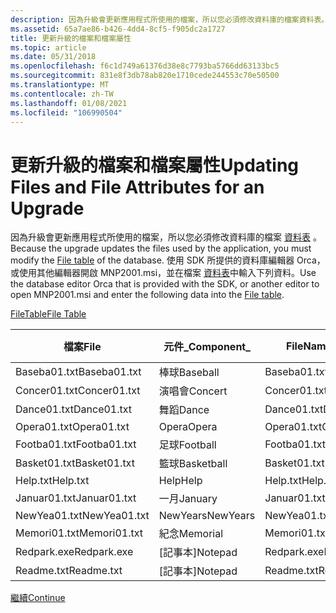 ```yaml
---
description: 因為升級會更新應用程式所使用的檔案，所以您必須修改資料庫的檔案資料表。
ms.assetid: 65a7ae86-b426-4dd4-8cf5-f905dc2a1727
title: 更新升級的檔案和檔案屬性
ms.topic: article
ms.date: 05/31/2018
ms.openlocfilehash: f6c1d749a61376d38e8c7793ba5766dd63133bc5
ms.sourcegitcommit: 831e8f3db78ab820e1710cede244553c70e50500
ms.translationtype: MT
ms.contentlocale: zh-TW
ms.lasthandoff: 01/08/2021
ms.locfileid: "106990504"
---
```

# <a name="updating-files-and-file-attributes-for-an-upgrade"></a><span data-ttu-id="7f79a-103">更新升級的檔案和檔案屬性</span><span class="sxs-lookup"><span data-stu-id="7f79a-103">Updating Files and File Attributes for an Upgrade</span></span>

<span data-ttu-id="7f79a-104">因為升級會更新應用程式所使用的檔案，所以您必須修改資料庫的檔案 [資料表](file-table.md) 。</span><span class="sxs-lookup"><span data-stu-id="7f79a-104">Because the upgrade updates the files used by the application, you must modify the [File table](file-table.md) of the database.</span></span> <span data-ttu-id="7f79a-105">使用 SDK 所提供的資料庫編輯器 Orca，或使用其他編輯器開啟 MNP2001.msi，並在檔案 [資料表](file-table.md)中輸入下列資料。</span><span class="sxs-lookup"><span data-stu-id="7f79a-105">Use the database editor Orca that is provided with the SDK, or another editor to open MNP2001.msi and enter the following data into the [File table](file-table.md).</span></span>

[<span data-ttu-id="7f79a-106">FileTable</span><span class="sxs-lookup"><span data-stu-id="7f79a-106">File Table</span></span>](file-table.md)



| <span data-ttu-id="7f79a-107">檔案</span><span class="sxs-lookup"><span data-stu-id="7f79a-107">File</span></span>         | <span data-ttu-id="7f79a-108">元件\_</span><span class="sxs-lookup"><span data-stu-id="7f79a-108">Component\_</span></span> | <span data-ttu-id="7f79a-109">FileName</span><span class="sxs-lookup"><span data-stu-id="7f79a-109">FileName</span></span>     | <span data-ttu-id="7f79a-110">FileSize</span><span class="sxs-lookup"><span data-stu-id="7f79a-110">FileSize</span></span> | <span data-ttu-id="7f79a-111">版本</span><span class="sxs-lookup"><span data-stu-id="7f79a-111">Version</span></span> | <span data-ttu-id="7f79a-112">語言</span><span class="sxs-lookup"><span data-stu-id="7f79a-112">Language</span></span> | <span data-ttu-id="7f79a-113">屬性</span><span class="sxs-lookup"><span data-stu-id="7f79a-113">Attributes</span></span> | <span data-ttu-id="7f79a-114">順序</span><span class="sxs-lookup"><span data-stu-id="7f79a-114">Sequence</span></span> |
|--------------|-------------|--------------|----------|---------|----------|------------|----------|
| <span data-ttu-id="7f79a-115">Baseba01.txt</span><span class="sxs-lookup"><span data-stu-id="7f79a-115">Baseba01.txt</span></span> | <span data-ttu-id="7f79a-116">棒球</span><span class="sxs-lookup"><span data-stu-id="7f79a-116">Baseball</span></span>    | <span data-ttu-id="7f79a-117">Baseba01.txt</span><span class="sxs-lookup"><span data-stu-id="7f79a-117">Baseba01.txt</span></span> | <span data-ttu-id="7f79a-118">1000</span><span class="sxs-lookup"><span data-stu-id="7f79a-118">1000</span></span>     |         |          | <span data-ttu-id="7f79a-119">0</span><span class="sxs-lookup"><span data-stu-id="7f79a-119">0</span></span>          | <span data-ttu-id="7f79a-120">1</span><span class="sxs-lookup"><span data-stu-id="7f79a-120">1</span></span>        |
| <span data-ttu-id="7f79a-121">Concer01.txt</span><span class="sxs-lookup"><span data-stu-id="7f79a-121">Concer01.txt</span></span> | <span data-ttu-id="7f79a-122">演唱會</span><span class="sxs-lookup"><span data-stu-id="7f79a-122">Concert</span></span>     | <span data-ttu-id="7f79a-123">Concer01.txt</span><span class="sxs-lookup"><span data-stu-id="7f79a-123">Concer01.txt</span></span> | <span data-ttu-id="7f79a-124">1000</span><span class="sxs-lookup"><span data-stu-id="7f79a-124">1000</span></span>     |         |          | <span data-ttu-id="7f79a-125">0</span><span class="sxs-lookup"><span data-stu-id="7f79a-125">0</span></span>          | <span data-ttu-id="7f79a-126">1</span><span class="sxs-lookup"><span data-stu-id="7f79a-126">1</span></span>        |
| <span data-ttu-id="7f79a-127">Dance01.txt</span><span class="sxs-lookup"><span data-stu-id="7f79a-127">Dance01.txt</span></span>  | <span data-ttu-id="7f79a-128">舞蹈</span><span class="sxs-lookup"><span data-stu-id="7f79a-128">Dance</span></span>       | <span data-ttu-id="7f79a-129">Dance01.txt</span><span class="sxs-lookup"><span data-stu-id="7f79a-129">Dance01.txt</span></span>  | <span data-ttu-id="7f79a-130">1000</span><span class="sxs-lookup"><span data-stu-id="7f79a-130">1000</span></span>     |         |          | <span data-ttu-id="7f79a-131">0</span><span class="sxs-lookup"><span data-stu-id="7f79a-131">0</span></span>          | <span data-ttu-id="7f79a-132">1</span><span class="sxs-lookup"><span data-stu-id="7f79a-132">1</span></span>        |
| <span data-ttu-id="7f79a-133">Opera01.txt</span><span class="sxs-lookup"><span data-stu-id="7f79a-133">Opera01.txt</span></span>  | <span data-ttu-id="7f79a-134">Opera</span><span class="sxs-lookup"><span data-stu-id="7f79a-134">Opera</span></span>       | <span data-ttu-id="7f79a-135">Opera01.txt</span><span class="sxs-lookup"><span data-stu-id="7f79a-135">Opera01.txt</span></span>  | <span data-ttu-id="7f79a-136">1000</span><span class="sxs-lookup"><span data-stu-id="7f79a-136">1000</span></span>     |         |          | <span data-ttu-id="7f79a-137">0</span><span class="sxs-lookup"><span data-stu-id="7f79a-137">0</span></span>          | <span data-ttu-id="7f79a-138">1</span><span class="sxs-lookup"><span data-stu-id="7f79a-138">1</span></span>        |
| <span data-ttu-id="7f79a-139">Footba01.txt</span><span class="sxs-lookup"><span data-stu-id="7f79a-139">Footba01.txt</span></span> | <span data-ttu-id="7f79a-140">足球</span><span class="sxs-lookup"><span data-stu-id="7f79a-140">Football</span></span>    | <span data-ttu-id="7f79a-141">Footba01.txt</span><span class="sxs-lookup"><span data-stu-id="7f79a-141">Footba01.txt</span></span> | <span data-ttu-id="7f79a-142">1000</span><span class="sxs-lookup"><span data-stu-id="7f79a-142">1000</span></span>     |         |          | <span data-ttu-id="7f79a-143">0</span><span class="sxs-lookup"><span data-stu-id="7f79a-143">0</span></span>          | <span data-ttu-id="7f79a-144">1</span><span class="sxs-lookup"><span data-stu-id="7f79a-144">1</span></span>        |
| <span data-ttu-id="7f79a-145">Basket01.txt</span><span class="sxs-lookup"><span data-stu-id="7f79a-145">Basket01.txt</span></span> | <span data-ttu-id="7f79a-146">籃球</span><span class="sxs-lookup"><span data-stu-id="7f79a-146">Basketball</span></span>  | <span data-ttu-id="7f79a-147">Basket01.txt</span><span class="sxs-lookup"><span data-stu-id="7f79a-147">Basket01.txt</span></span> | <span data-ttu-id="7f79a-148">1000</span><span class="sxs-lookup"><span data-stu-id="7f79a-148">1000</span></span>     |         |          | <span data-ttu-id="7f79a-149">0</span><span class="sxs-lookup"><span data-stu-id="7f79a-149">0</span></span>          | <span data-ttu-id="7f79a-150">1</span><span class="sxs-lookup"><span data-stu-id="7f79a-150">1</span></span>        |
| <span data-ttu-id="7f79a-151">Help.txt</span><span class="sxs-lookup"><span data-stu-id="7f79a-151">Help.txt</span></span>     | <span data-ttu-id="7f79a-152">Help</span><span class="sxs-lookup"><span data-stu-id="7f79a-152">Help</span></span>        | <span data-ttu-id="7f79a-153">Help.txt</span><span class="sxs-lookup"><span data-stu-id="7f79a-153">Help.txt</span></span>     | <span data-ttu-id="7f79a-154">1000</span><span class="sxs-lookup"><span data-stu-id="7f79a-154">1000</span></span>     |         |          | <span data-ttu-id="7f79a-155">0</span><span class="sxs-lookup"><span data-stu-id="7f79a-155">0</span></span>          | <span data-ttu-id="7f79a-156">1</span><span class="sxs-lookup"><span data-stu-id="7f79a-156">1</span></span>        |
| <span data-ttu-id="7f79a-157">Januar01.txt</span><span class="sxs-lookup"><span data-stu-id="7f79a-157">Januar01.txt</span></span> | <span data-ttu-id="7f79a-158">一月</span><span class="sxs-lookup"><span data-stu-id="7f79a-158">January</span></span>     | <span data-ttu-id="7f79a-159">Januar01.txt</span><span class="sxs-lookup"><span data-stu-id="7f79a-159">Januar01.txt</span></span> | <span data-ttu-id="7f79a-160">1000</span><span class="sxs-lookup"><span data-stu-id="7f79a-160">1000</span></span>     |         |          | <span data-ttu-id="7f79a-161">0</span><span class="sxs-lookup"><span data-stu-id="7f79a-161">0</span></span>          | <span data-ttu-id="7f79a-162">1</span><span class="sxs-lookup"><span data-stu-id="7f79a-162">1</span></span>        |
| <span data-ttu-id="7f79a-163">NewYea01.txt</span><span class="sxs-lookup"><span data-stu-id="7f79a-163">NewYea01.txt</span></span> | <span data-ttu-id="7f79a-164">NewYears</span><span class="sxs-lookup"><span data-stu-id="7f79a-164">NewYears</span></span>    | <span data-ttu-id="7f79a-165">NewYea01.txt</span><span class="sxs-lookup"><span data-stu-id="7f79a-165">NewYea01.txt</span></span> | <span data-ttu-id="7f79a-166">1000</span><span class="sxs-lookup"><span data-stu-id="7f79a-166">1000</span></span>     |         |          | <span data-ttu-id="7f79a-167">0</span><span class="sxs-lookup"><span data-stu-id="7f79a-167">0</span></span>          | <span data-ttu-id="7f79a-168">1</span><span class="sxs-lookup"><span data-stu-id="7f79a-168">1</span></span>        |
| <span data-ttu-id="7f79a-169">Memori01.txt</span><span class="sxs-lookup"><span data-stu-id="7f79a-169">Memori01.txt</span></span> | <span data-ttu-id="7f79a-170">紀念</span><span class="sxs-lookup"><span data-stu-id="7f79a-170">Memorial</span></span>    | <span data-ttu-id="7f79a-171">Memori01.txt</span><span class="sxs-lookup"><span data-stu-id="7f79a-171">Memori01.txt</span></span> | <span data-ttu-id="7f79a-172">1000</span><span class="sxs-lookup"><span data-stu-id="7f79a-172">1000</span></span>     |         |          | <span data-ttu-id="7f79a-173">0</span><span class="sxs-lookup"><span data-stu-id="7f79a-173">0</span></span>          | <span data-ttu-id="7f79a-174">1</span><span class="sxs-lookup"><span data-stu-id="7f79a-174">1</span></span>        |
| <span data-ttu-id="7f79a-175">Redpark.exe</span><span class="sxs-lookup"><span data-stu-id="7f79a-175">Redpark.exe</span></span>  | <span data-ttu-id="7f79a-176">[記事本]</span><span class="sxs-lookup"><span data-stu-id="7f79a-176">Notepad</span></span>     | <span data-ttu-id="7f79a-177">Redpark.exe</span><span class="sxs-lookup"><span data-stu-id="7f79a-177">Redpark.exe</span></span>  | <span data-ttu-id="7f79a-178">45328</span><span class="sxs-lookup"><span data-stu-id="7f79a-178">45328</span></span>    |         |          | <span data-ttu-id="7f79a-179">0</span><span class="sxs-lookup"><span data-stu-id="7f79a-179">0</span></span>          | <span data-ttu-id="7f79a-180">1</span><span class="sxs-lookup"><span data-stu-id="7f79a-180">1</span></span>        |
| <span data-ttu-id="7f79a-181">Readme.txt</span><span class="sxs-lookup"><span data-stu-id="7f79a-181">Readme.txt</span></span>   | <span data-ttu-id="7f79a-182">[記事本]</span><span class="sxs-lookup"><span data-stu-id="7f79a-182">Notepad</span></span>     | <span data-ttu-id="7f79a-183">Readme.txt</span><span class="sxs-lookup"><span data-stu-id="7f79a-183">Readme.txt</span></span>   | <span data-ttu-id="7f79a-184">1000</span><span class="sxs-lookup"><span data-stu-id="7f79a-184">1000</span></span>     |         |          | <span data-ttu-id="7f79a-185">0</span><span class="sxs-lookup"><span data-stu-id="7f79a-185">0</span></span>          | <span data-ttu-id="7f79a-186">1</span><span class="sxs-lookup"><span data-stu-id="7f79a-186">1</span></span>        |



 

[<span data-ttu-id="7f79a-187">繼續</span><span class="sxs-lookup"><span data-stu-id="7f79a-187">Continue</span></span>](updating-components-for-an-upgrade.md)

 

 



